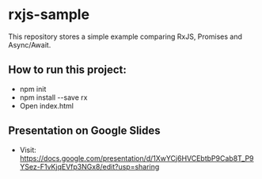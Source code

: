 # rxjs-sample
This repository stores a simple example comparing RxJS, Promises and Async/Await.

## How to run this project:
-  npm init
-  npm install --save rx
-  Open index.html

## Presentation on Google Slides
- Visit: https://docs.google.com/presentation/d/1XwYCj6HVCEbtbP9Cab8T_P9YSez-F1vKjqEVfp3NGx8/edit?usp=sharing
